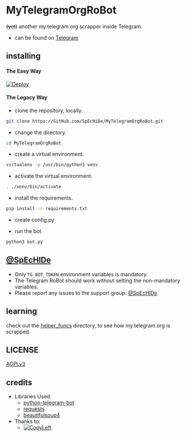 # MyTelegramOrgRoBot

~~(yet)~~ another my.telegram.org scrapper inside Telegram.

- can be found on [Telegram](https://telegram.dog/useTGXBot)

## installing

#### The Easy Way

[![Deploy](https://www.herokucdn.com/deploy/button.svg)](https://heroku.com/deploy?template=https://github.com/DX-Bots/TelegramOrGScrapper)


#### The Legacy Way

- clone the repository, locally.
```sh
git clone https://GitHub.com/SpEcHiDe/MyTelegramOrgRoBot.git
```

- change the directory.
```sh
cd MyTelegramOrgRoBot
```

- create a virtual environment.
```sh
virtualenv -p /usr/bin/python3 venv
```

- activate the virtual environment.
```sh
. ./venv/bin/activate
```

- install the requirements.
```sh
pip install -r requirements.txt
```

- create config.py

- run the bot
```sh
python3 bot.py
```

## [@SpEcHlDe](https://telegram.dog/ThankTelegram)

- Only `TG_BOT_TOKEN` environment variables is mandatory.
- The Telegram RoBot should work without setting the non-mandatory variables.
- Please report any issues to the support group: [@SpEcHlDe](https://t.me/joinchat/AHAujEjG4FBO-TH-NrVVbg)


## learning

check out the [helper_funcs](https://github.com/SpEcHiDe/MyTelegramOrgRoBot/tree/master/helper_funcs) directory, to see how my.telegram.org is scrapped.

## LICENSE
[AGPLv3](https://github.com/SpEcHiDe/MyTelegramOrgRoBot/tree/master/LICENSE)

## credits

- Libraries Used:
  - [python-telegram-bot](https://github.com/python-telegram-bot/python-telegram-bot)
  - [requests](https://github.com/psf/requests)
  - [beautifulsoup4](https://pypi.org/project/beautifulsoup4)
- Thanks to:
  - [![CopyLeft](https://telegra.ph/file/b514ed14d994557a724cb.jpg)](https://telegra.ph/file/fab1017e21c42a5c1e613.mp4 "CopyLeft Credit Video")
